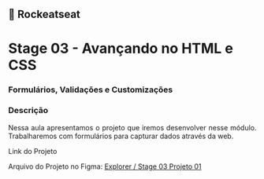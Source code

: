 ## 🚀 Rockeatseat 
<h1>Stage 03 - Avançando no HTML e CSS</h1>

<h3>Formulários, Validações e Customizações</h3>

<h3>Descrição</h3>

<p align="justify">Nessa aula apresentamos o projeto que iremos desenvolver nesse módulo. Trabalharemos com formulários para capturar dados através da web. </p>

<p>Link do Projeto</p>

Arquivo do Projeto no Figma: <a href="https://www.figma.com/file/nflxPY6yaPH3V4hCKCcynr/Explorer-Stage-03-Projeto-01-(Copy)?node-id=0-1&t=BbEhf1bSzVA5BFfW-0">Explorer / Stage 03 Projeto 01</a>
